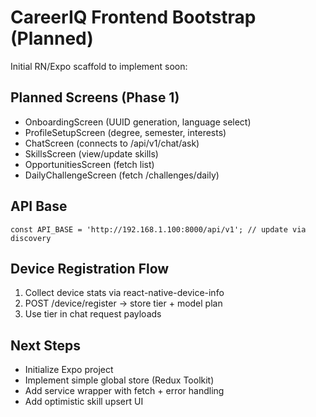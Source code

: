 # CareerIQ Frontend Bootstrap (Planned)

Initial RN/Expo scaffold to implement soon:

## Planned Screens (Phase 1)
- OnboardingScreen (UUID generation, language select)
- ProfileSetupScreen (degree, semester, interests)
- ChatScreen (connects to /api/v1/chat/ask)
- SkillsScreen (view/update skills)
- OpportunitiesScreen (fetch list)
- DailyChallengeScreen (fetch /challenges/daily)

## API Base
```
const API_BASE = 'http://192.168.1.100:8000/api/v1'; // update via discovery
```

## Device Registration Flow
1. Collect device stats via react-native-device-info
2. POST /device/register -> store tier + model plan
3. Use tier in chat request payloads

## Next Steps
- Initialize Expo project
- Implement simple global store (Redux Toolkit)
- Add service wrapper with fetch + error handling
- Add optimistic skill upsert UI
